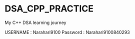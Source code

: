 # DSA_CPP_PRACTICE
My C++ DSA learning journey

USERNAME  : Narahari9100
Password  : Narahari9100840293